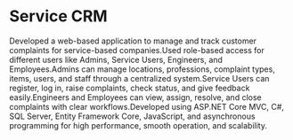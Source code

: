 # Service CRM

Developed a web-based application to manage and track customer complaints for service-based companies.Used role-based access for different users like Admins, Service Users, Engineers, and Employees.Admins can manage locations, professions, complaint types, items, users, and staff through a centralized system.Service Users can register, log in, raise complaints, check status, and give feedback easily.Engineers and Employees can view, assign, resolve, and close complaints with clear workflows.Developed using ASP.NET Core MVC, C#, SQL Server, Entity Framework Core, JavaScript, and asynchronous programming for high performance, smooth operation, and scalability.
